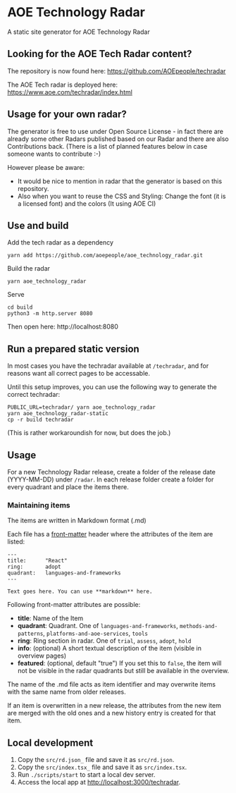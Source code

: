 # AOE Technology Radar

A static site generator for AOE Technology Radar

## Looking for the AOE Tech Radar content?

The repository is now found here: https://github.com/AOEpeople/techradar

The AOE Tech radar is deployed here: https://www.aoe.com/techradar/index.html

## Usage for your own radar?

The generator is free to use under Open Source License - in fact there are already some other Radars published based on our Radar and there are also Contributions back.
(There is a list of planned features below in case someone wants to contribute :-)

However please be aware:
* It would be nice to mention in radar that the generator is based on this repository.
* Also when you want to reuse the CSS and Styling: Change the font (it is a licensed font) and the colors (It using AOE CI)

## Use and build

Add the tech radar as a dependency
```
yarn add https://github.com/aoepeople/aoe_technology_radar.git
```

Build the radar
```
yarn aoe_technology_radar
```

Serve
```
cd build
python3 -m http.server 8080
```
Then open here: http://localhost:8080

## Run a prepared static version

In most cases you have the techradar available at `/techradar`, and for reasons want all correct pages to be accessable.

Until this setup improves, you can use the following way to generate the correct techradar:

```
PUBLIC_URL=techradar/ yarn aoe_technology_radar
yarn aoe_technology_radar-static
cp -r build techradar
```

(This is rather workaroundish for now, but does the job.)

## Usage

For a new Technology Radar release, create a folder of the release date
(YYYY-MM-DD) under `/radar`. In each release folder create a folder for every
quadrant and place the items there.

### Maintaining items

The items are written in Markdown format (.md)

Each file has a [front-matter](https://github.com/jxson/front-matter) header
where the attributes of the item are listed:

```
---
title:      "React"
ring:       adopt
quadrant:   languages-and-frameworks
---

Text goes here. You can use **markdown** here.
```

Following front-matter attributes are possible:

* **title**: Name of the Item
* **quadrant**: Quadrant. One of `languages-and-frameworks`,
  `methods-and-patterns`, `platforms-and-aoe-services`, `tools`
* **ring**: Ring section in radar. One of `trial`, `assess`, `adopt`, `hold`
* **info**: (optional) A short textual description of the item (visible in
  overview pages)
* **featured**: (optional, default "true") If you set this to `false`, the item
  will not be visible in the radar quadrants but still be available in the overview.

The name of the .md file acts as item identifier and may overwrite items with
the same name from older releases.

If an item is overwritten in a new release, the attributes from the new item are
merged with the old ones and a new history entry is created for that item.

## Local development

1. Copy the `src/rd.json_` file and save it as `src/rd.json`.
1. Copy the `src/index.tsx_` file and save it as `src/index.tsx`.
1. Run `./scripts/start` to start a local dev server.
1. Access the local app at [http://localhost:3000/techradar](http://localhost:3000/techradar).

